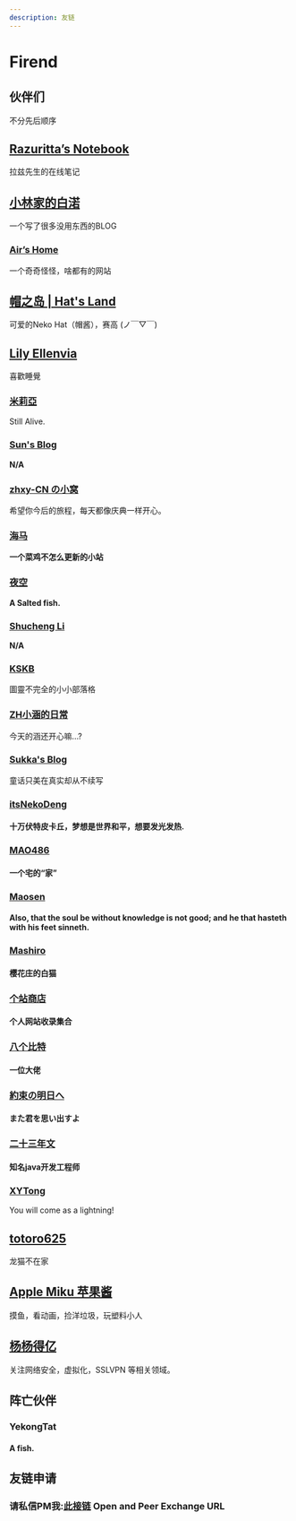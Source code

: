 ```yaml
---
description: 友链
---
```


# Firend

## 伙伴们

不分先后顺序



## [Razuritta’s Notebook](https://blog.razuritta.me/)

拉兹先生的在线笔记

## [小林家的白渃](https://blog.bairuo.net/)

一个写了很多没用东西的BLOG

### [Air’s Home](https://zhiccc.net)

一个奇奇怪怪，啥都有的网站

## [帽之岛 | Hat's Land](https://www.hats-land.com/)

可爱的Neko Hat（帽酱），赛高 (ノ￣▽￣)

## [Lily Ellenvia](https://blog.lilynet.work/)

喜歡睡覺

### [米莉亞](https://mireya.moe/)

Still Alive.

### [Sun's Blog](https://www.6700.cc)

**N/A**

### [zhxy-CN の小窝](https://owo.cab)

希望你今后的旅程，每天都像庆典一样开心。

### [海马](https://peers.cloud/)

**一个菜鸡不怎么更新的小站**

### [**夜空**](https://blog.moeqing.com)

**A Salted fish.**

### [Shucheng Li](https://snli.org/)

**N/A**

### [**KSKB**](https://blog.kskb.eu.org)

圖靈不完全的小小部落格

### [**ZH小涵的日常**](https://blog.eden-official.co.uk)

今天的涵还开心嘛...?

### [Sukka's Blog](https://skk.moe)

童话只美在真实却从不续写

### [itsNekoDeng](https://nekodeng.gitee.io/)  &#x20;

#### 十万伏特皮卡丘，梦想是世界和平，想要发光发热.

### [MAO486](https://blog.xn--5ivs9a.work/)  &#x20;

#### 一个宅的“家”

### [Maosen ](https://www.yemaosen.com/)   &#x20;

#### Also, that the soul be without knowledge is not good; and he that hasteth with his feet sinneth.

### [Mashiro](https://2heng.xin)

#### 樱花庄的白猫

### [个站商店](https://storeweb.cn/site/browse)

#### 个人网站收录集合

### [八个比特](https://gazyip.cn/)

#### 一位大佬

### [約束の明日へ](https://asuhe.jp/)

#### また君を思い出すよ

### [二十三年文](https://592djy.com/)

#### 知名java开发工程师

### [XYTong](https://xiangyutong.eu/)

You will come as a lightning!

## [totoro625](https://www.totoro.pub)

龙猫不在家

## [Apple Miku 苹果酱](https://kirimasharo.com/)

摸鱼，看动画，捡洋垃圾，玩塑料小人

## [杨杨得亿](https://blog.yydy.link/)

关注网络安全，虚拟化，SSLVPN 等相关领域。

## 阵亡伙伴

### YekongTat

#### A fish.

## 友链申请

### 请私信PM我:[此接链](https://blog.jsmsr.com/abuout-me) Open and Peer Exchange URL

###
